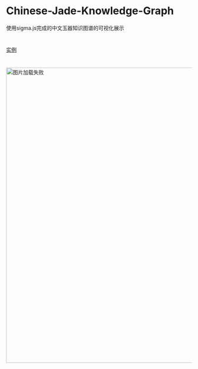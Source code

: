 # Chinese-Jade-Knowledge-Graph
使用sigma.js完成的中文玉器知识图谱的可视化展示
#
[实例](https://lhmdanchaofan.github.io/Chinese-Jade-Knowledge-Graph/test.html)
#
<img src="https://github.com/LHMdanchaofan/Chinese-Jade-Knowledge-Graph/blob/master/kg.PNG" width="950" height="800" alt="图片加载失败"/>
